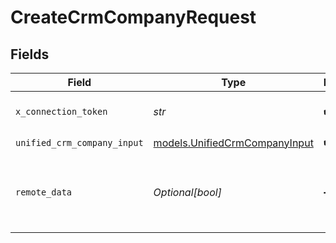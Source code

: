 # CreateCrmCompanyRequest


## Fields

| Field                                                                | Type                                                                 | Required                                                             | Description                                                          |
| -------------------------------------------------------------------- | -------------------------------------------------------------------- | -------------------------------------------------------------------- | -------------------------------------------------------------------- |
| `x_connection_token`                                                 | *str*                                                                | :heavy_check_mark:                                                   | The connection token                                                 |
| `unified_crm_company_input`                                          | [models.UnifiedCrmCompanyInput](../models/unifiedcrmcompanyinput.md) | :heavy_check_mark:                                                   | N/A                                                                  |
| `remote_data`                                                        | *Optional[bool]*                                                     | :heavy_minus_sign:                                                   | Set to true to include data from the original CRM software.          |